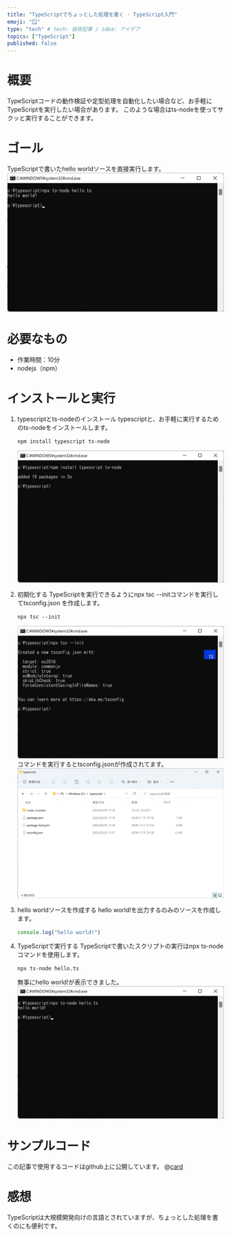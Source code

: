 ```yaml
---
title: "TypeScriptでちょっとした処理を書く - TypeScript入門"
emoji: "🪟"
type: "tech" # tech: 技術記事 / idea: アイデア
topics: ["TypeScript"]
published: false
---
```


# 概要
TypeScriptコードの動作検証や定型処理を自動化したい場合など、お手軽にTypeScriptを実行したい場合があります。
このような場合はts-nodeを使ってサクッと実行することができます。

# ゴール
TypeScriptで書いたhello worldソースを直接実行します。
![image title](/images/ts_helloworld/ts_helloworld_goal.jpg)

# 必要なもの
- 作業時間：10分
- nodejs（npm）

# インストールと実行

1. typescriptとts-nodeのインストール
   typescriptと、お手軽に実行するためのts-nodeをインストールします。
   ```
   npm install typescript ts-node
   ```
   ![image title](/images/ts_helloworld/ts_helloworld_tutorial_00.jpg)

1. 初期化する
   TypeScriptを実行できるようにnpx tsc --initコマンドを実行してtsconfig.json を作成します。
   ```
   npx tsc --init
   ```
   ![image title](/images/ts_helloworld/ts_helloworld_tutorial_01.jpg)
   コマンドを実行するとtsconfig.jsonが作成されてます。
   ![image title](/images/ts_helloworld/ts_helloworld_tutorial_02.jpg)

1. hello worldソースを作成する
   hello world!を出力するのみのソースを作成します。
   ```ts:hello.ts
   console.log("hello world!")
   ```

1. TypeScriptで実行する
   TypeScriptで書いたスクリプトの実行はnpx ts-nodeコマンドを使用します。
   ```
   npx ts-node hello.ts
   ```
   無事にhello world!が表示できました。
   ![image title](/images/ts_helloworld/ts_helloworld_tutorial_03.jpg)

# サンプルコード
   この記事で使用するコードはgithub上に公開しています。
   @[card](https://github.com/sway11466/zenn/tree/main/sample_codes/ts_helloworld)

# 感想
TypeScriptは大規模開発向けの言語とされていますが、ちょっとした処理を書くのにも便利です。
